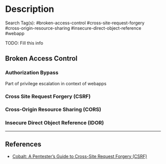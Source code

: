 # Description

Search Tag(s): #broken-access-control #cross-site-request-forgery #cross-origin-resource-sharing #insecure-direct-object-reference #webapp

TODO: Fill this info

## Broken Access Control

### Authorization Bypass

Part of privilege escalation in context of webapps

### Cross Site Request Forgery (CSRF)

### Cross-Origin Resource Sharing (CORS)

### Insecure Direct Object Reference (IDOR)

---
## References

- [Cobalt: A Pentester’s Guide to Cross-Site Request Forgery (CSRF)](https://www.cobalt.io/blog/a-pentesters-guide-to-cross-site-request-forgery-csrf)